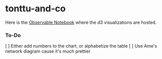 # tonttu-and-co

Here is the [Observable Notebook](https://observablehq.com/@gambingo/force-directed-graph) where
the d3 visualizations are hosted.

### To-Do
[ ] Either add numbers to the chart, or alphabetize the table
[ ] Use Ame's network diagram cause it's much prettier